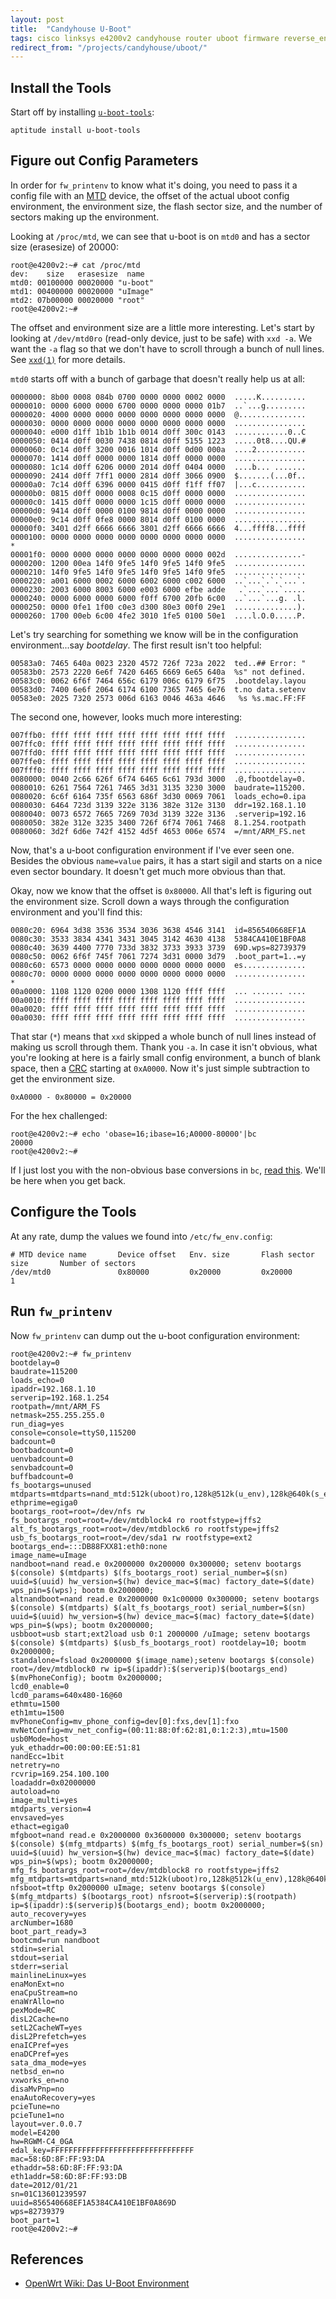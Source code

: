 ```yaml
---
layout: post
title:  "Candyhouse U-Boot"
tags: cisco linksys e4200v2 candyhouse router uboot firmware reverse_engineering linux wifi
redirect_from: "/projects/candyhouse/uboot/"
---
```

## Install the Tools
Start off by installing [`u-boot-tools`](http://packages.debian.org/jessie/u-boot-tools):

```
aptitude install u-boot-tools
```

## Figure out Config Parameters

In order for `fw_printenv` to know what it's doing, you need to pass it a config file with an [MTD](http://en.wikipedia.org/wiki/Memory_Technology_Device) device, the offset of the actual uboot config environment, the environment size, the flash sector size, and the number of sectors making up the environment.

Looking at `/proc/mtd`, we can see that u-boot is on `mtd0` and has a sector size (erasesize) of 20000:

```
root@e4200v2:~# cat /proc/mtd 
dev:    size   erasesize  name
mtd0: 00100000 00020000 "u-boot"
mtd1: 00400000 00020000 "uImage"
mtd2: 07b00000 00020000 "root"
root@e4200v2:~# 
```

The offset and environment size are a little more interesting. Let's start by looking at `/dev/mtd0ro` (read-only device, just to be safe) with `xxd -a`. We want the `-a` flag so that we don't have to scroll through a bunch of null lines. See [`xxd(1)`](http://linux.die.net/man/1/xxd) for more details.

`mtd0` starts off with a bunch of garbage that doesn't really help us at all:

```
0000000: 8b00 0008 084b 0700 0000 0000 0002 0000  .....K..........
0000010: 0000 6000 0000 6700 0000 0000 0000 01b7  ..`...g.........
0000020: 4000 0000 0000 0000 0000 0000 0000 0000  @...............
0000030: 0000 0000 0000 0000 0000 0000 0000 0000  ................
0000040: e000 d1ff 1b1b 1b1b 0014 d0ff 300c 0143  ............0..C
0000050: 0414 d0ff 0030 7438 0814 d0ff 5155 1223  .....0t8....QU.#
0000060: 0c14 d0ff 3200 0016 1014 d0ff 0d00 000a  ....2...........
0000070: 1414 d0ff 0000 0000 1814 d0ff 0000 0000  ................
0000080: 1c14 d0ff 6206 0000 2014 d0ff 0404 0000  ....b... .......
0000090: 2414 d0ff 7ff1 0000 2814 d0ff 3066 0900  $.......(...0f..
00000a0: 7c14 d0ff 6396 0000 0415 d0ff f1ff ff07  |...c...........
00000b0: 0815 d0ff 0000 0008 0c15 d0ff 0000 0000  ................
00000c0: 1415 d0ff 0000 0000 1c15 d0ff 0000 0000  ................
00000d0: 9414 d0ff 0000 0100 9814 d0ff 0000 0000  ................
00000e0: 9c14 d0ff 0fe8 0000 8014 d0ff 0100 0000  ................
00000f0: 3401 d2ff 6666 6666 3801 d2ff 6666 6666  4...ffff8...ffff
0000100: 0000 0000 0000 0000 0000 0000 0000 0000  ................
*
00001f0: 0000 0000 0000 0000 0000 0000 0000 002d  ...............-
0000200: 1200 00ea 14f0 9fe5 14f0 9fe5 14f0 9fe5  ................
0000210: 14f0 9fe5 14f0 9fe5 14f0 9fe5 14f0 9fe5  ................
0000220: a001 6000 0002 6000 6002 6000 c002 6000  ..`...`.`.`...`.
0000230: 2003 6000 8003 6000 e003 6000 efbe adde   .`...`...`.....
0000240: 0000 6000 0000 6000 f0ff 6700 20fb 6c00  ..`...`...g. .l.
0000250: 0000 0fe1 1f00 c0e3 d300 80e3 00f0 29e1  ..............).
0000260: 1700 00eb 6c00 4fe2 3010 1fe5 0100 50e1  ....l.O.0.....P.
```

Let's try searching for something we know will be in the configuration environment...say _bootdelay_. The first result isn't too helpful:

```
00583a0: 7465 640a 0023 2320 4572 726f 723a 2022  ted..## Error: "
00583b0: 2573 2220 6e6f 7420 6465 6669 6e65 640a  %s" not defined.
00583c0: 0062 6f6f 7464 656c 6179 006c 6179 6f75  .bootdelay.layou
00583d0: 7400 6e6f 2064 6174 6100 7365 7465 6e76  t.no data.setenv
00583e0: 2025 7320 2573 006d 6163 0046 463a 4646   %s %s.mac.FF:FF
```

The second one, however, looks much more interesting:

```
007ffb0: ffff ffff ffff ffff ffff ffff ffff ffff  ................
007ffc0: ffff ffff ffff ffff ffff ffff ffff ffff  ................
007ffd0: ffff ffff ffff ffff ffff ffff ffff ffff  ................
007ffe0: ffff ffff ffff ffff ffff ffff ffff ffff  ................
007fff0: ffff ffff ffff ffff ffff ffff ffff ffff  ................
0080000: 0040 2c66 626f 6f74 6465 6c61 793d 3000  .@,fbootdelay=0.
0080010: 6261 7564 7261 7465 3d31 3135 3230 3000  baudrate=115200.
0080020: 6c6f 6164 735f 6563 686f 3d30 0069 7061  loads_echo=0.ipa
0080030: 6464 723d 3139 322e 3136 382e 312e 3130  ddr=192.168.1.10
0080040: 0073 6572 7665 7269 703d 3139 322e 3136  .serverip=192.16
0080050: 382e 312e 3235 3400 726f 6f74 7061 7468  8.1.254.rootpath
0080060: 3d2f 6d6e 742f 4152 4d5f 4653 006e 6574  =/mnt/ARM_FS.net
```

Now, that's a u-boot configuration environment if I've ever seen one. Besides the obvious `name=value` pairs, it has a start sigil and starts on a nice even sector boundary. It doesn't get much more obvious than that.

Okay, now we know that the offset is `0x80000`. All that's left is figuring out the environment size. Scroll down a ways through the configuration environment and you'll find this:

```
0080c20: 6964 3d38 3536 3534 3036 3638 4546 3141  id=856540668EF1A
0080c30: 3533 3834 4341 3431 3045 3142 4630 4138  5384CA410E1BF0A8
0080c40: 3639 4400 7770 733d 3832 3733 3933 3739  69D.wps=82739379
0080c50: 0062 6f6f 745f 7061 7274 3d31 0000 3d79  .boot_part=1..=y
0080c60: 6573 0000 0000 0000 0000 0000 0000 0000  es..............
0080c70: 0000 0000 0000 0000 0000 0000 0000 0000  ................
*
00a0000: 1108 1120 0200 0000 1308 1120 ffff ffff  ... ....... ....
00a0010: ffff ffff ffff ffff ffff ffff ffff ffff  ................
00a0020: ffff ffff ffff ffff ffff ffff ffff ffff  ................
00a0030: ffff ffff ffff ffff ffff ffff ffff ffff  ................
```

That star (`*`) means that `xxd` skipped a whole bunch of null lines instead of making us scroll through them. Thank you `-a`. In case it isn't obvious, what you're looking at here is a fairly small config environment, a bunch of blank space, then a [CRC](http://en.wikipedia.org/wiki/Cyclic_redundancy_check) starting at `0xA0000`. Now it's just simple subtraction to get the environment size.

```
0xA0000 - 0x80000 = 0x20000
```

For the hex challenged:

```
root@e4200v2:~# echo 'obase=16;ibase=16;A0000-80000'|bc
20000
root@e4200v2:~#
```

If I just lost you with the non-obvious base conversions in `bc`, [read this](http://www.basicallytech.com/blog/?/archives/23-command-line-calculations-using-bc.html#dec_hex). We'll be here when you get back.

## Configure the Tools

At any rate, dump the values we found into `/etc/fw_env.config`:

```
# MTD device name       Device offset   Env. size       Flash sector size       Number of sectors
/dev/mtd0               0x80000         0x20000         0x20000                 1
```   

## Run `fw_printenv`

Now `fw_printenv` can dump out the u-boot configuration environment:

```
root@e4200v2:~# fw_printenv 
bootdelay=0
baudrate=115200
loads_echo=0
ipaddr=192.168.1.10
serverip=192.168.1.254
rootpath=/mnt/ARM_FS
netmask=255.255.255.0
run_diag=yes
console=console=ttyS0,115200
badcount=0
bootbadcount=0
uenvbadcount=0
senvbadcount=0
buffbadcount=0
fs_bootargs=unused
mtdparts=mtdparts=nand_mtd:512k(uboot)ro,128k@512k(u_env),128k@640k(s_env),26m@2m(kernel),26m@2m(rootfs)fs,26m@28m(alt_kernel),26m@28m(alt_rootfs)fs,74m@54m(syscfg)
ethprime=egiga0
bootargs_root=root=/dev/nfs rw
fs_bootargs_root=root=/dev/mtdblock4 ro rootfstype=jffs2
alt_fs_bootargs_root=root=/dev/mtdblock6 ro rootfstype=jffs2
usb_fs_bootargs_root=root=/dev/sda1 rw rootfstype=ext2
bootargs_end=:::DB88FXX81:eth0:none
image_name=uImage
nandboot=nand read.e 0x2000000 0x200000 0x300000; setenv bootargs $(console) $(mtdparts) $(fs_bootargs_root) serial_number=$(sn) uuid=$(uuid) hw_version=$(hw) device_mac=$(mac) factory_date=$(date) wps_pin=$(wps); bootm 0x2000000;
altnandboot=nand read.e 0x2000000 0x1c00000 0x300000; setenv bootargs $(console) $(mtdparts) $(alt_fs_bootargs_root) serial_number=$(sn) uuid=$(uuid) hw_version=$(hw) device_mac=$(mac) factory_date=$(date) wps_pin=$(wps); bootm 0x2000000;
usbboot=usb start;ext2load usb 0:1 2000000 /uImage; setenv bootargs $(console) $(mtdparts) $(usb_fs_bootargs_root) rootdelay=10; bootm 0x2000000;
standalone=fsload 0x2000000 $(image_name);setenv bootargs $(console) root=/dev/mtdblock0 rw ip=$(ipaddr):$(serverip)$(bootargs_end) $(mvPhoneConfig); bootm 0x2000000;
lcd0_enable=0
lcd0_params=640x480-16@60
ethmtu=1500
eth1mtu=1500
mvPhoneConfig=mv_phone_config=dev[0]:fxs,dev[1]:fxo
mvNetConfig=mv_net_config=(00:11:88:0f:62:81,0:1:2:3),mtu=1500
usb0Mode=host
yuk_ethaddr=00:00:00:EE:51:81
nandEcc=1bit
netretry=no
rcvrip=169.254.100.100
loadaddr=0x02000000
autoload=no
image_multi=yes
mtdparts_version=4
envsaved=yes
ethact=egiga0
mfgboot=nand read.e 0x2000000 0x3600000 0x300000; setenv bootargs $(console) $(mfg_mtdparts) $(mfg_fs_bootargs_root) serial_number=$(sn) uuid=$(uuid) hw_version=$(hw) device_mac=$(mac) factory_date=$(date) wps_pin=$(wps); bootm 0x2000000;
mfg_fs_bootargs_root=root=/dev/mtdblock8 ro rootfstype=jffs2
mfg_mtdparts=mtdparts=nand_mtd:512k(uboot)ro,128k@512k(u_env),128k@640k(s_env),26m@2m(kernel),26m@2m(rootfs)fs,26m@28m(alt_kernel),26m@28m(alt_rootfs)fs,26m@54m(mfg_kernel),26m@54m(mfg_rootfs)fs,48m@80m(syscfg)
nfsboot=tftp 0x2000000 uImage; setenv bootargs $(console) $(mfg_mtdparts) $(bootargs_root) nfsroot=$(serverip):$(rootpath) ip=$(ipaddr):$(serverip)$(bootargs_end); bootm 0x2000000;
auto_recovery=yes
arcNumber=1680
boot_part_ready=3
bootcmd=run nandboot
stdin=serial
stdout=serial
stderr=serial
mainlineLinux=yes
enaMonExt=no
enaCpuStream=no
enaWrAllo=no
pexMode=RC
disL2Cache=no
setL2CacheWT=yes
disL2Prefetch=yes
enaICPref=yes
enaDCPref=yes
sata_dma_mode=yes
netbsd_en=no
vxworks_en=no
disaMvPnp=no
enaAutoRecovery=yes
pcieTune=no
pcieTune1=no
layout=ver.0.0.7
model=E4200
hw=RGWM-C4_0GA
edal_key=FFFFFFFFFFFFFFFFFFFFFFFFFFFFFFFF
mac=58:6D:8F:FF:93:DA
ethaddr=58:6D:8F:FF:93:DA
eth1addr=58:6D:8F:FF:93:DB
date=2012/01/21
sn=01C13601239597
uuid=856540668EF1A5384CA410E1BF0A869D
wps=82739379
boot_part=1
root@e4200v2:~# 
```

## References

* [OpenWrt Wiki: Das U-Boot Environment](http://wiki.openwrt.org/doc/techref/bootloader/uboot.config)

